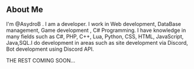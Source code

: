 **About Me**
-
I'm @AsydroB . I am a developer. I work in Web development, DataBase management, Game development , C# Programming. I have knowledge in many fields such as C#, PHP, C++, Lua, Python, CSS, HTML, JavaScript, Java,SQL.I do development in areas such as site development via Discord, Bot development using Discord API.

THE REST COMING SOON...
